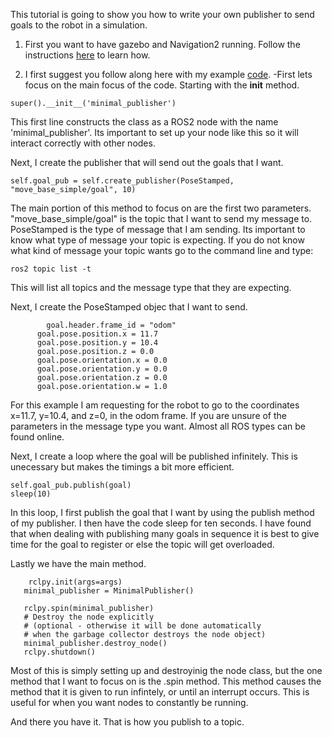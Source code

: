 This tutorial is going to show you how to write your own publisher to send goals to the robot in a simulation.
1. First you want to have gazebo and Navigation2 running. Follow the instructions [here](http://emanual.robotis.com/docs/en/platform/turtlebot3/ros2_simulation/#turtlebot3-simulation-using-fake-node) to learn how.

2. I first suggest you follow along here with my example [code](goal_tutorial.py).
  -First lets focus on the main focus of the code. Starting with the __init__ method.
  ```
  super().__init__('minimal_publisher')
  ```
  This first line constructs the class as a ROS2 node with the name 'minimal_publisher'. Its important to set up your node like this so it will interact correctly with other nodes.
  
  Next, I create the publisher that will send out the goals that I want. 
  ```
  self.goal_pub = self.create_publisher(PoseStamped, "move_base_simple/goal", 10)
  ```
  The main portion of this method to focus on are the first two parameters. "move_base_simple/goal" is the topic that I want to send my message to. PoseStamped is the type of message that I am sending.
  Its important to know what type of message your topic is expecting. If you do not know what kind of message your topic wants go to the command line and type:
  ```
  ros2 topic list -t
  ```
  This will list all topics and the message type that they are expecting. 
  
  Next, I create the PoseStamped objec that I want to send. 
  ```
          goal.header.frame_id = "odom"
        goal.pose.position.x = 11.7
        goal.pose.position.y = 10.4
        goal.pose.position.z = 0.0
        goal.pose.orientation.x = 0.0
        goal.pose.orientation.y = 0.0
        goal.pose.orientation.z = 0.0
        goal.pose.orientation.w = 1.0
 ```
 For this example I am requesting for the robot to go to the coordinates x=11.7, y=10.4, and z=0, in the odom frame. If you 
 are unsure of the parameters in the message type you want. Almost all ROS types can be found online. 
 
 Next, I create a loop where the goal will be published infinitely. This is unecessary but makes the timings a bit more efficient.
  ```
  self.goal_pub.publish(goal)
  sleep(10)
  ```
  In this loop, I first publish the goal that I want by using the publish method of my publisher. I then have the code sleep for ten seconds.
  I have found that when dealing with publishing many goals in sequence it is best to give time for the goal to register or else the topic will get overloaded.
  
 Lastly we have the main method.
 ```
     rclpy.init(args=args)
    minimal_publisher = MinimalPublisher()

    rclpy.spin(minimal_publisher)
    # Destroy the node explicitly
    # (optional - otherwise it will be done automatically
    # when the garbage collector destroys the node object)
    minimal_publisher.destroy_node()
    rclpy.shutdown()
 ```
 Most of this is simply setting up and destroyinig the node class, but the one method that I want to focus on is the .spin method.
 This method causes the method that it is given to run infintely, or until an interrupt occurs. This is useful for when you want nodes
 to constantly be running. 
 
 And there you have it. That is how you publish to a topic.
 
